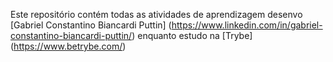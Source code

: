 Este repositório contém todas as atividades de aprendizagem desenvo [Gabriel Constantino Biancardi Puttin] (https://www.linkedin.com/in/gabriel-constantino-biancardi-puttin/) enquanto estudo na [Trybe] (https://www.betrybe.com/)
